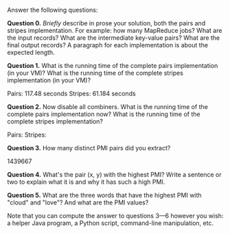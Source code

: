 <p>Answer the following questions:</p>

<p><b>Question 0.</b> <i>Briefly</i> describe in prose your solution,
both the pairs and stripes implementation. For example: how many
MapReduce jobs? What are the input records? What are the intermediate
key-value pairs? What are the final output records? A paragraph for
each implementation is about the expected length.</p>

<p><b>Question 1.</b> What is the running time of the complete pairs
implementation (in your VM)? What is the running time of the complete
stripes implementation (in your VM)?</p>

Pairs:	117.48 seconds
Stripes: 61.184 seconds

<p><b>Question 2.</b> Now disable all combiners. What is the running
time of the complete pairs implementation now? What is the running
time of the complete stripes implementation?</p>

Pairs:
Stripes:

<p><b>Question 3.</b> How many distinct PMI pairs did you extract?</p>

1439667

<p><b>Question 4.</b> What's the pair (x, y) with the highest PMI?
Write a sentence or two to explain what it is and why it has such a
high PMI.</p>

<p><b>Question 5.</b> What are the three words that have the highest
PMI with "cloud" and "love"? And what are the PMI values?</p>

<p>Note that you can compute the answer to questions 3&mdash;6 however
you wish: a helper Java program, a Python script, command-line
manipulation, etc.</p>